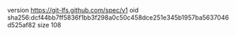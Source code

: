 version https://git-lfs.github.com/spec/v1
oid sha256:dcf44bb7ff5836f1bb3f298a0c50c458dce251e345b1957ba5637046d525af82
size 108

